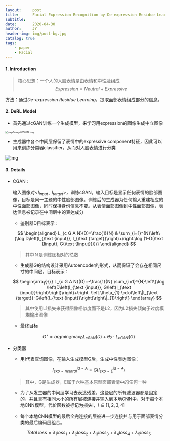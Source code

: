 ```yaml
---
layout:     post
title:      Facial Expression Recognition by De-expression Residue Learning
subtitle:   
date:       2020-04-30
author:     JY
header-img: img/post-bg.jpg
catalog: true
tags:
    - paper
    - Facial
---
```




#### 1. Introduction

> 核心思想：一个人的人脸表情是由表情和中性脸组成
> $$
> Expression = Neutral+ Expressive
> $$
> 



方法：通过*De-expression Residue Learning*，提取面部表情组成部分的信息。



#### 2. DeRL Model

- 首先通过cGAN训练一个生成模型，来学习用expression的图像生成中立图像

<img src="https://github.com/ZJU-CVs/zju-cvs.github.io/raw/master/img/picture/page1image6056512.png" alt="page1image6056512.png" style="zoom:50%;" />

- 生成器中各个中间层保留了表情中的expressive component特征，因此可以用来训练分类器classifier，从而对人脸表情进行分类 

![img](https://github.com/ZJU-CVs/zju-cvs.github.io/raw/master/img/picture/34.png)



#### 3. Details

- CGAN：

  输入图像对<$I_ {input}$ , $I_ {target}$>，训练cGAN。输入目标是显示任何表情的脸部图像，目标是同一主题的中性脸部图像。训练后的生成器为任何输入重建相应的中性面部图像，同时保持身份信息不变。从表情面部图像到中性面部图像，表达信息被记录在中间层中的表达成分

  -  鉴别器D目标表示：

  $$
  \begin{aligned}
  L_{c G A N}(D)=\frac{1}{N} & \sum_{i=1}^{N}\left\{\log D\left(I_{\text {input}}, I_{\text {target}}\right)+\right.\log (1-D(\text {Iinput}, G(\text {Iinput})))\}
  \end{aligned}
  $$

  

  > 其中Ｎ是训练图相对的总数

  

  - 生成器G的结构设计采用Autoencoder的形式，从而保证了会存在相同尺寸的中间层，目标表示：

  $$
  \begin{array}{r}
  L_{c G A N}(G)=-\frac{1}{N} \sum_{i=1}^{N}\left\{\log \left(D\left(I_{\text {input}}, G\left(I_{\text {input}}\right)\right)\right)+\right. \left.\theta_{1} \cdot\left\|I_{\text {target}}-G\left(I_{\text {input}}\right)\right\|_{1}\right\}
  \end{array}
  $$

  

  > 其中使用L1损失来获得图像相似度而不是L2，因为L2损失倾向于过度模糊输出图像

  

  -  最终目标

  $$
  G^{\star} = arg \min_G \max_D L_{cGAN}(D)+ \theta_2 \cdot L_{cGAN}(G)
  $$

  

-  分类器

   -  用I代表查询图像，在输入生成模型G后，生成中性表达图像：

   $$
I^{id=A}_{exp=neutral}=G(I^{id=A}_{exp=E})
   $$

   > 其中，G是生成器，E属于六种基本原型面部表情中的任何一种

   
   
   - 为了从发生器的中间层学习去表达残差，这些层的所有滤波器都是固定的，并且具有相同大小的所有层被连接并输入到本地CNN中，对于每个本地CNN模型，代价函数被标记为损失i，$i\in[1,2,3,4]$
   
   - 每个本地CNN模型的最后全完连接的层被进一步连接并与用于面部表情分类的最后编码层组合。
   
   $$
    Total\ loss = λ_1loss_1 + λ_2loss_2 + λ_3loss_3 + λ_4loss_4 + λ_5loss_5
   $$
   
   

